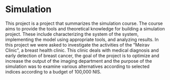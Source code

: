 # Simulation
This project is a project that summarizes the simulation course. The course aims to provide the tools and theoretical knowledge for building a simulation project. These include characterizing the system of the system, implementing the model using appropriate tools, and analyzing results.
In this project we were asked to investigate the activities of the "Meirav Clinic", a breast health clinic. This clinic deals with medical diagnosis and early detection of breast cancer, the goal of the project is to optimize and increase the output of the imaging department and the purpose of the simulation was to examine various alternatives according to selected indices according to a budget of 100,000 NIS.
